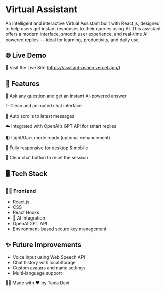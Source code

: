 #  Virtual Assistant
An intelligent and interactive Virtual Assistant built with React.js, designed to help users get instant responses to their queries using AI. This assistant offers a modern interface, smooth user experience, and real-time AI-powered replies — ideal for learning, productivity, and daily use.

## 🌐 Live Demo
🔗 Visit the Live Site (https://assitant-ashen.vercel.app/)

## 🚀 Features
💬 Ask any question and get an instant AI-powered answer

✨ Clean and animated chat interface

🔄 Auto scrolls to latest messages

☁️ Integrated with OpenAI’s GPT API for smart replies

🌓 Light/Dark mode ready (optional enhancement)

📱 Fully responsive for desktop & mobile

🧹 Clear chat button to reset the session

## 🖥️ Tech Stack
### 🧑‍💻 Frontend
- React.js
- CSS
- React Hooks
- 🤖 AI Integration
- OpenAI GPT API
- Environment-based secure key management


## ✨ Future Improvements
- Voice input using Web Speech API
- Chat history with localStorage
- Custom avatars and name settings
- Multi-language support


🧑‍💻 Made with ❤️ by Tania Devi
